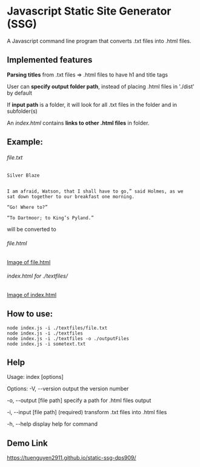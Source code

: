 # Javascript Static Site Generator (SSG)

A Javascript command line program that converts .txt files into .html files. 

## Implemented features 

**Parsing titles** from .txt files => .html files to have h1 and title tags

User can **specify output folder path**, instead of placing .html files in './dist' by default

If **input path** is a folder, it will look for all .txt files in the folder and in subfolder(s)

An *index.html* contains **links to other .html files** in folder.

## Example:

###### file.txt 

```
Silver Blaze


I am afraid, Watson, that I shall have to go,” said Holmes, as we
sat down together to our breakfast one morning.

“Go! Where to?”

“To Dartmoor; to King’s Pyland.”
```

will be converted to 

###### file.html

[Image of file.html](https://i.postimg.cc/8z9r8VMs/Screenshot-2021-09-22-160142.png)

###### index.html for ./textfiles/

[Image of index.html](https://i.ibb.co/9YVnN1y/Screenshot-2021-09-14-003724.png)

## How to use:

```
node index.js -i ./textfiles/file.txt
node index.js -i ./textfiles 
node index.js -i ./textfiles -o ./outputFiles
node index.js -i sometext.txt 
```

## Help 

Usage: index [options]

Options:
  -V, --version            output the version number

  -o, --output [file path]      specify a path for .html files output

  -i, --input [file path]  (required) transform .txt files into .html files

  -h, --help               display help for command

## Demo Link

https://tuenguyen2911.github.io/static-ssg-dps909/